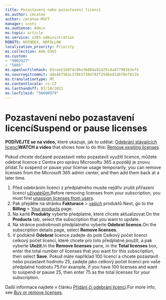 ```yaml
---
title: Pozastavení nebo pozastavení licencí
ms.author: cmcatee
author: cmcatee-MSFT
manager: scotv
ms.audience: Admin
ms.topic: article
ms.service: o365-administration
ROBOTS: NOINDEX, NOFOLLOW
localization_priority: Priority
ms.collection: Adm_O365
ms.custom:
- "9002927"
- "5605"
ms.openlocfilehash: 03cee51b8f4c86e36004a91d25c8ad7798383ef5
ms.sourcegitcommit: dde46756ac370b3f384702f259bed1dbf8e7611b
ms.translationtype: MT
ms.contentlocale: cs-CZ
ms.lasthandoff: 03/10/2021
ms.locfileid: "50600979"
---
```

# <a name="suspend-or-pause-licenses"></a><span data-ttu-id="31f6c-102">Pozastavení nebo pozastavení licencí</span><span class="sxs-lookup"><span data-stu-id="31f6c-102">Suspend or pause licenses</span></span>

<span data-ttu-id="31f6c-103">**PODÍVEJTE se na video,** které ukazuje, jak to udělat: [Odebrání stávajících licencí](https://go.microsoft.com/fwlink/p/?linkid=2154938)</span><span class="sxs-lookup"><span data-stu-id="31f6c-103">**WATCH a video** that shows how to do this: [Remove existing licenses](https://go.microsoft.com/fwlink/p/?linkid=2154938)</span></span>

<span data-ttu-id="31f6c-104">Pokud chcete dočasně pozastavit nebo pozastavit využití licence, můžete odebrat licence z Centra pro správu Microsoftu 365 a později je znovu přidat.</span><span class="sxs-lookup"><span data-stu-id="31f6c-104">To suspend or pause your license usage temporarily, you can remove licenses from the Microsoft 365 admin center, and then add them back at a later time.</span></span>

1. <span data-ttu-id="31f6c-105">Před odebráním licencí z předplatného musíte nejdřív zrušit přiřazení licencí [uživatelům.](https://docs.microsoft.com/microsoft-365/admin/manage/remove-licenses-from-users)</span><span class="sxs-lookup"><span data-stu-id="31f6c-105">Before removing licenses from your subscription, you must first [unassign licenses from users](https://docs.microsoft.com/microsoft-365/admin/manage/remove-licenses-from-users).</span></span>
2. <span data-ttu-id="31f6c-106">Pak přejděte na stránku **Fakturace**  >  [vašich](https://go.microsoft.com/fwlink/p/?linkid=842054) produktů.</span><span class="sxs-lookup"><span data-stu-id="31f6c-106">Next, go to the **Billing** > [Your products](https://go.microsoft.com/fwlink/p/?linkid=842054) page.</span></span>
3. <span data-ttu-id="31f6c-107">Na kartě **Produkty** vyberte předplatné, které chcete aktualizovat.</span><span class="sxs-lookup"><span data-stu-id="31f6c-107">On the **Products** tab, select the subscription that you want to update.</span></span>
4. <span data-ttu-id="31f6c-108">Na stránce podrobností předplatného vyberte **Odebrat licence.**</span><span class="sxs-lookup"><span data-stu-id="31f6c-108">On the subscription details page, select **Remove licenses**.</span></span>
5. <span data-ttu-id="31f6c-109">V podokně **Odebrat** licence zadejte  do pole Celkový počet licencí celkový počet licencí, které chcete pro toto předplatné použít, a pak vyberte **Uložit.**</span><span class="sxs-lookup"><span data-stu-id="31f6c-109">In the **Remove licenses** pane, in the **Total licenses** box, enter the total number of licenses that you want for this subscription, then select **Save**.</span></span> <span data-ttu-id="31f6c-110">Pokud máte například 100 licencí a chcete pozastavit nebo pozastavit hodnotu 25, zadejte jako celkový počet licencí pro vaše předplatné hodnotu 75.</span><span class="sxs-lookup"><span data-stu-id="31f6c-110">For example, if you have 100 licenses and want to suspend or pause 25, then enter 75 as the total licenses for your subscription.</span></span>

<span data-ttu-id="31f6c-111">Další informace najdete v článku [Přidání či odebrání licencí](https://docs.microsoft.com/microsoft-365/commerce/licenses/buy-licenses).</span><span class="sxs-lookup"><span data-stu-id="31f6c-111">For more info, see [Buy or remove licenses](https://docs.microsoft.com/microsoft-365/commerce/licenses/buy-licenses).</span></span>